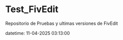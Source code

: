 # Test_FivEdit
Repositorio de Pruebas y ultimas versiones de FivEdit

datetime: 11-04-2025 03:13:00
